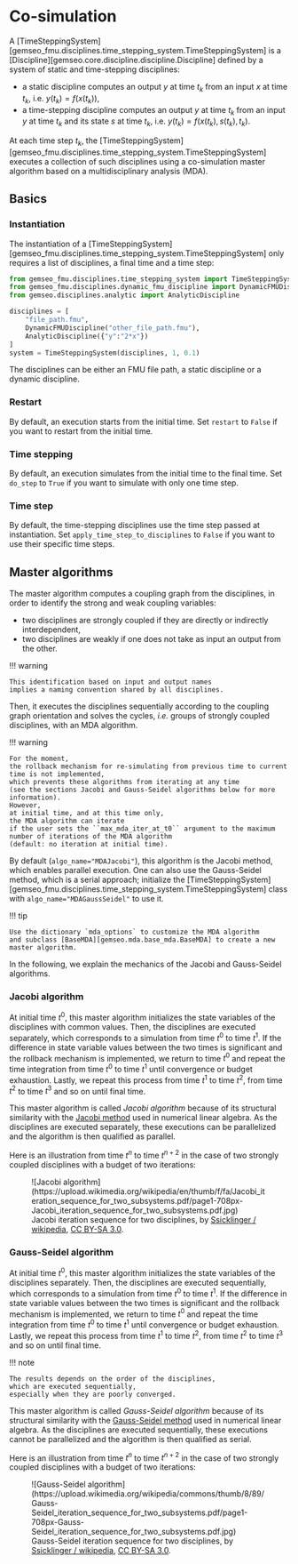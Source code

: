 <!--
 Copyright 2021 IRT Saint Exupéry, https://www.irt-saintexupery.com

 This work is licensed under the Creative Commons Attribution-ShareAlike 4.0
 International License. To view a copy of this license, visit
 http://creativecommons.org/licenses/by-sa/4.0/ or send a letter to Creative
 Commons, PO Box 1866, Mountain View, CA 94042, USA.
-->

# Co-simulation

A
[TimeSteppingSystem][gemseo_fmu.disciplines.time_stepping_system.TimeSteppingSystem]
is a
[Discipline][gemseo.core.discipline.discipline.Discipline]
defined by a system of static and time-stepping disciplines:

- a static discipline computes an output $y$ at time $t_k$
  from an input $x$ at time $t_k$, i.e. $y(t_k)=f(x(t_k))$,
- a time-stepping discipline computes an output $y$ at time $t_k$
  from an input $y$ at time $t_k$ and its state $s$ at time $t_k$,
  i.e. $y(t_k)=f(x(t_k),s(t_k),t_k)$.

At each time step $t_k$,
the
[TimeSteppingSystem][gemseo_fmu.disciplines.time_stepping_system.TimeSteppingSystem]
executes a collection of such disciplines using a co-simulation master algorithm
based on a multidisciplinary analysis (MDA).

## Basics

### Instantiation

The instantiation of a
[TimeSteppingSystem][gemseo_fmu.disciplines.time_stepping_system.TimeSteppingSystem]
only requires a list of disciplines, a final time and a time step:

```python
from gemseo_fmu.disciplines.time_stepping_system import TimeSteppingSystem
from gemseo_fmu.disciplines.dynamic_fmu_discipline import DynamicFMUDiscipline
from gemseo.disciplines.analytic import AnalyticDiscipline

disciplines = [
    "file_path.fmu",
    DynamicFMUDiscipline("other_file_path.fmu"),
    AnalyticDiscipline({"y":"2*x"})
]
system = TimeSteppingSystem(disciplines, 1, 0.1)
```

The disciplines can be either an FMU file path,
a static discipline or a dynamic discipline.

### Restart

By default,
an execution starts from the initial time.
Set `restart` to `False` if you want to restart from the initial time.

### Time stepping

By default,
an execution simulates from the initial time to the final time.
Set `do_step` to `True` if you want to simulate with only one time step.

### Time step

By default,
the time-stepping disciplines use the time step passed at instantiation.
Set `apply_time_step_to_disciplines` to `False`  if you want to use their specific time steps.

## Master algorithms

The master algorithm computes a coupling graph from the disciplines,
in order to identify the strong and weak coupling variables:

- two disciplines are strongly coupled if they are directly or indirectly interdependent,
- two disciplines are weakly if one does not take as input an output from the other.

!!! warning

    This identification based on input and output names
    implies a naming convention shared by all disciplines.

Then,
it executes the disciplines sequentially according to the coupling graph orientation
and solves the cycles, *i.e.* groups of strongly coupled disciplines, with an MDA algorithm.

!!! warning

    For the moment,
    the rollback mechanism for re-simulating from previous time to current time is not implemented,
    which prevents these algorithms from iterating at any time
    (see the sections Jacobi and Gauss-Seidel algorithms below for more information).
    However,
    at initial time, and at this time only,
    the MDA algorithm can iterate
    if the user sets the ``max_mda_iter_at_t0`` argument to the maximum number of iterations of the MDA algorithm
    (default: no iteration at initial time).

By default (`algo_name="MDAJacobi"`),
this algorithm is the Jacobi method,
which enables parallel execution.
One can also use the Gauss-Seidel method,
which is a serial approach;
initialize the
[TimeSteppingSystem][gemseo_fmu.disciplines.time_stepping_system.TimeSteppingSystem]
class with `algo_name="MDAGaussSeidel"` to use it.

!!! tip

    Use the dictionary `mda_options` to customize the MDA algorithm
    and subclass [BaseMDA][gemseo.mda.base_mda.BaseMDA] to create a new master algorithm.

In the following,
we explain the mechanics of the Jacobi and Gauss-Seidel algorithms.

### Jacobi algorithm

At initial time $t^0$,
this master algorithm initializes the state variables of the disciplines with common values.
Then,
the disciplines are executed separately,
which corresponds to a simulation from time $t^0$ to time $t^1$.
If the difference in state variable values between the two times is significant
and the rollback mechanism is implemented,
we return to time $t^0$ and repeat the time integration from time $t^0$ to time $t^1$
until convergence or budget exhaustion.
Lastly,
we repeat this process from time $t^1$ to time $t^2$, from time $t^2$ to time $t^3$ and so on until final time.

This master algorithm is called _Jacobi algorithm_
because of its structural similarity with the [Jacobi method](https://en.wikipedia.org/wiki/Jacobi_method)
used in numerical linear algebra.
As the disciplines are executed separately,
these executions can be parallelized
and the algorithm is then qualified as parallel.

Here is an illustration from time $t^n$ to time $t^{n+2}$
in the case of two strongly coupled disciplines
with a budget of two iterations:

<figure markdown="span">
  ![Jacobi algorithm](https://upload.wikimedia.org/wikipedia/en/thumb/f/fa/Jacobi_iteration_sequence_for_two_subsystems.pdf/page1-708px-Jacobi_iteration_sequence_for_two_subsystems.pdf.jpg)
  <figcaption>Jacobi iteration sequence for two disciplines, by <a href="https://en.wikipedia.org/wiki/File:Jacobi_iteration_sequence_for_two_subsystems.pdf">Ssicklinger / wikipedia</a>, <a href="https://creativecommons.org/licenses/by-sa/3.0/deed.en">CC BY-SA 3.0</a>.</figcaption>
</figure>

### Gauss-Seidel algorithm

At initial time $t^0$,
this master algorithm initializes the state variables of the disciplines separately.
Then,
the disciplines are executed sequentially,
which corresponds to a simulation from time $t^0$ to time $t^1$.
If the difference in state variable values between the two times is significant
and the rollback mechanism is implemented,
we return to time $t^0$ and repeat the time integration from time $t^0$ to time $t^1$
until convergence or budget exhaustion.
Lastly,
we repeat this process from time $t^1$ to time $t^2$, from time $t^2$ to time $t^3$ and so on until final time.

!!! note

    The results depends on the order of the disciplines,
    which are executed sequentially,
    especially when they are poorly converged.

This master algorithm is called _Gauss-Seidel algorithm_
because of its structural similarity with the [Gauss-Seidel method](https://en.wikipedia.org/wiki/Gauss-Seidel_method)
used in numerical linear algebra.
As the disciplines are executed sequentially,
these executions cannot be parallelized
and the algorithm is then qualified as serial.

Here is an illustration from time $t^n$ to time $t^{n+2}$
in the case of two strongly coupled disciplines
with a budget of two iterations:

<figure markdown="span">
  ![Gauss-Seidel algorithm](https://upload.wikimedia.org/wikipedia/commons/thumb/8/89/Gauss-Seidel_iteration_sequence_for_two_subsystems.pdf/page1-708px-Gauss-Seidel_iteration_sequence_for_two_subsystems.pdf.jpg)
  <figcaption>Gauss-Seidel iteration sequence for two disciplines, by <a href="https://en.wikipedia.org/wiki/File:Gauss-Seidel_iteration_sequence_for_two_subsystems.pdf">Ssicklinger / wikipedia</a>, <a href="https://creativecommons.org/licenses/by-sa/3.0/deed.en">CC BY-SA 3.0</a>.</figcaption>
</figure>

